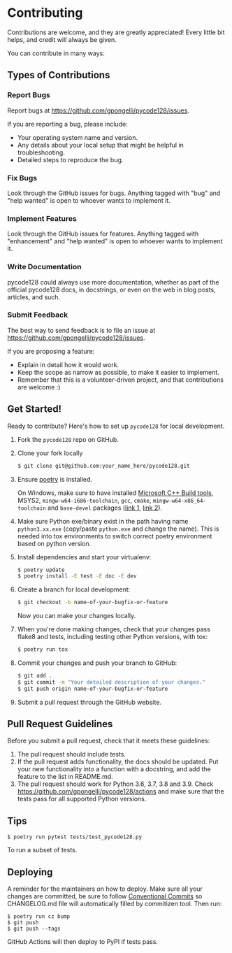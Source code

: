 # Contributing

Contributions are welcome, and they are greatly appreciated! Every little bit
helps, and credit will always be given.

You can contribute in many ways:

## Types of Contributions

### Report Bugs

Report bugs at https://github.com/gpongelli/pycode128/issues.

If you are reporting a bug, please include:

* Your operating system name and version.
* Any details about your local setup that might be helpful in troubleshooting.
* Detailed steps to reproduce the bug.

### Fix Bugs

Look through the GitHub issues for bugs. Anything tagged with "bug" and "help
wanted" is open to whoever wants to implement it.

### Implement Features

Look through the GitHub issues for features. Anything tagged with "enhancement"
and "help wanted" is open to whoever wants to implement it.

### Write Documentation

pycode128 could always use more documentation, whether as part of the
official pycode128 docs, in docstrings, or even on the web in blog posts,
articles, and such.

### Submit Feedback

The best way to send feedback is to file an issue at https://github.com/gpongelli/pycode128/issues.

If you are proposing a feature:

* Explain in detail how it would work.
* Keep the scope as narrow as possible, to make it easier to implement.
* Remember that this is a volunteer-driven project, and that contributions
  are welcome :)

## Get Started!

Ready to contribute? Here's how to set up `pycode128` for local development.

1. Fork the `pycode128` repo on GitHub.

2. Clone your fork locally
   ```bash
   $ git clone git@github.com:your_name_here/pycode128.git
   ```

3. Ensure [poetry](https://python-poetry.org/docs/) is installed.

    On Windows, make sure to have installed [Microsoft C++ Build tools](https://visualstudio.microsoft.com/visual-cpp-build-tools/),
    MSYS2, `mingw-w64-i686-toolchain`, `gcc`, `cmake`, `mingw-w64-x86_64-toolchain` and
    `base-devel` packages ([link 1](https://www.freecodecamp.org/news/how-to-install-c-and-cpp-compiler-on-windows/),
    [link 2](https://www.devdungeon.com/content/install-gcc-compiler-windows-msys2-cc)).

4. Make sure Python exe/binary exist in the path having name `python3.xx.exe` (copy/paste `python.exe` and change the name).
   This is needed into tox environments to switch correct poetry environment based on python version.

5. Install dependencies and start your virtualenv:
   ```bash
   $ poetry update
   $ poetry install -E test -E doc -E dev
   ```

5. Create a branch for local development:
   ```bash
   $ git checkout -b name-of-your-bugfix-or-feature
   ```

   Now you can make your changes locally.

6. When you're done making changes, check that your changes pass flake8 and
   tests, including testing other Python versions, with tox:
   ```bash
   $ poetry run tox
   ```

7. Commit your changes and push your branch to GitHub:
   ```bash
   $ git add .
   $ git commit -m "Your detailed description of your changes."
   $ git push origin name-of-your-bugfix-or-feature
   ```

8. Submit a pull request through the GitHub website.

## Pull Request Guidelines

Before you submit a pull request, check that it meets these guidelines:

1. The pull request should include tests.
2. If the pull request adds functionality, the docs should be updated. Put
   your new functionality into a function with a docstring, and add the
   feature to the list in README.md.
3. The pull request should work for Python 3.6, 3.7, 3.8 and 3.9. Check
   https://github.com/gpongelli/pycode128/actions
   and make sure that the tests pass for all supported Python versions.

## Tips

```
$ poetry run pytest tests/test_pycode128.py
```

To run a subset of tests.


## Deploying

A reminder for the maintainers on how to deploy.
Make sure all your changes are committed, be sure to follow [Conventional Commits](https://www.conventionalcommits.org/en/v1.0.0/) so CHANGELOG.md file will automatically filled by commitizen tool.
Then run:

```
$ poetry run cz bump
$ git push
$ git push --tags
```

GitHub Actions will then deploy to PyPI if tests pass.
